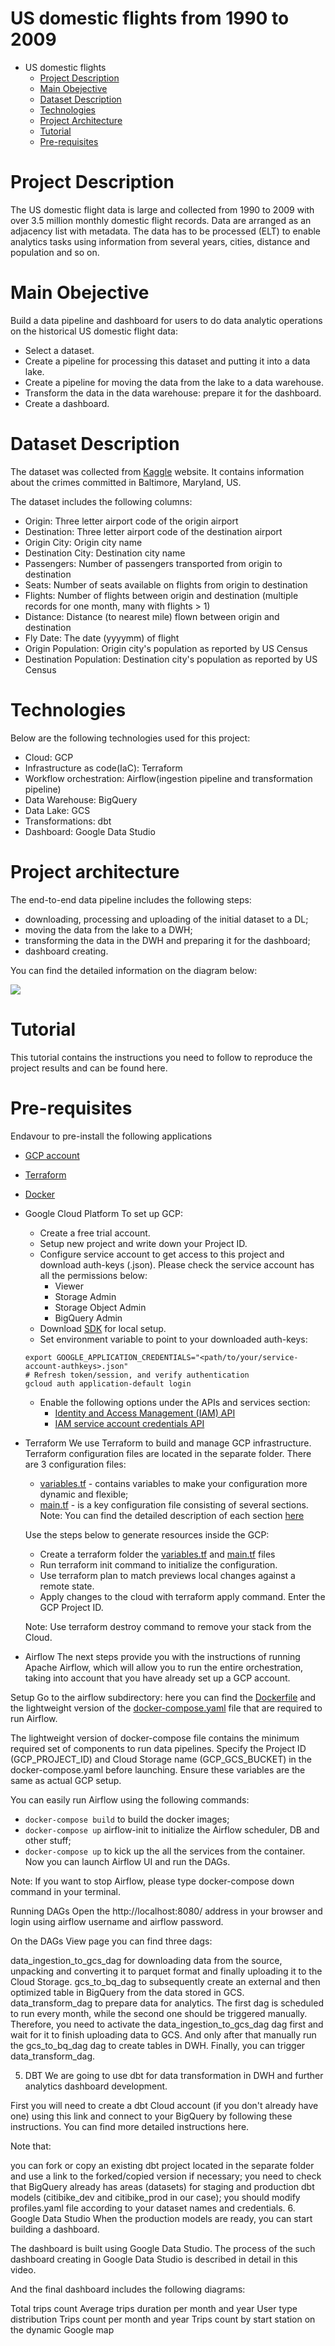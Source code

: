 # US domestic flights from 1990 to 2009
* US domestic flights
  * [Project Description](#project-description)
  * [Main Obejective](#main-objective)
  * [Dataset Description](#data-description)
  * [Technologies](#technologies)
  * [Project Architecture](#project-architecture)
  * [Tutorial](#tutorial)
  * [Pre-requisites](#pre-requisites)

# Project Description
The US domestic flight data is large and collected from 1990 to 2009 with over 3.5 million monthly domestic flight records. Data are arranged as an adjacency list with metadata. The data has to be processed (ELT) to enable analytics tasks using information from several years, cities, distance and population and so on.

# Main Obejective
Build a data pipeline and dashboard for users to do data analytic operations on the historical US domestic flight data:

  * Select a dataset.
  * Create a pipeline for processing this dataset and putting it into a data lake.
  * Create a pipeline for moving the data from the lake to a data warehouse.
  * Transform the data in the data warehouse: prepare it for the dashboard.
  * Create a dashboard.

# Dataset Description
The dataset was collected from [Kaggle](https://www.kaggle.com/datasets/ryanjt/us-domestic-flights-from-1990-to-2009) website. It contains information about the crimes committed in Baltimore, Maryland, US.

The dataset includes the following columns:
  * Origin: Three letter airport code of the origin airport
  * Destination: Three letter airport code of the destination airport
  * Origin City: Origin city name
  * Destination City: Destination city name
  * Passengers: Number of passengers transported from origin to destination
  * Seats: Number of seats available on flights from origin to destination
  * Flights:	Number of flights between origin and destination (multiple records for one month, many with flights > 1)
  * Distance:	Distance (to nearest mile) flown between origin and destination
  * Fly Date:	The date (yyyymm) of flight
  * Origin Population:	Origin city's population as reported by US Census
  * Destination Population:	Destination city's population as reported by US Census 

# Technologies
Below are the following technologies used for this project:

  * Cloud: GCP
  * Infrastructure as code(IaC): Terraform
  * Workflow orchestration: Airflow(ingestion pipeline and transformation pipeline)
  * Data Warehouse: BigQuery
  * Data Lake: GCS
  * Transformations: dbt 
  * Dashboard: Google Data Studio  

# Project architecture
The end-to-end data pipeline includes the following steps:

  * downloading, processing and uploading of the initial dataset to a DL;
  * moving the data from the lake to a DWH;
  * transforming the data in the DWH and preparing it for the dashboard;
  * dashboard creating.

You can find the detailed information on the diagram below:

![](https://github.com/ukokobili/baltimore/blob/main/images/Picture1.png)

# Tutorial
This tutorial contains the instructions you need to follow to reproduce the project results and can be found here.

# Pre-requisites
Endavour to pre-install the following applications
  * [GCP account](https://cloud.google.com/)
  * [Terraform](https://www.terraform.io/downloads)
  * [Docker](https://www.docker.com/products/docker-desktop/)

* Google Cloud Platform
  To set up GCP:

  * Create a free trial account.
  * Setup new project and write down your Project ID.
  * Configure service account to get access to this project and download auth-keys (.json). Please check the service account has all the permissions below:
    * Viewer
    * Storage Admin
    * Storage Object Admin
    * BigQuery Admin
  * Download [SDK](https://cloud.google.com/sdk) for local setup.
  * Set environment variable to point to your downloaded auth-keys:
  ```
  export GOOGLE_APPLICATION_CREDENTIALS="<path/to/your/service-account-authkeys>.json"
  # Refresh token/session, and verify authentication
  gcloud auth application-default login
  
  ```
  * Enable the following options under the APIs and services section:
     * [Identity and Access Management (IAM) API](https://console.cloud.google.com/apis/library/iam.googleapis.com?project=github-hn-1123)
     * [IAM service account credentials API](https://console.cloud.google.com/apis/library/iamcredentials.googleapis.com?project=github-hn-1123)
     
* Terraform
    We use Terraform to build and manage GCP infrastructure. Terraform configuration files are located in the separate folder. There are 3 configuration files:
     * [variables.tf](https://github.com/ukokobili/US_domestic_flights/blob/main/terraform/variables.tf) - contains variables to make your configuration more dynamic and flexible;
     * [main.tf](https://github.com/ukokobili/US_domestic_flights/blob/main/terraform/main.tf) - is a key configuration file consisting of several sections.
     Note: You can find the detailed description of each section [here](https://github.com/DataTalksClub/data-engineering-zoomcamp/blob/main/week_1_basics_n_setup/1_terraform_gcp/1_terraform_overview.md)

     Use the steps below to generate resources inside the GCP:

     * Create a terraform folder the [variables.tf](https://github.com/ukokobili/US_domestic_flights/blob/main/terraform/variables.tf) and [main.tf](https://github.com/ukokobili/US_domestic_flights/blob/main/terraform/main.tf) files 
     * Run terraform init command to initialize the configuration.
     * Use terraform plan to match previews local changes against a remote state.
     * Apply changes to the cloud with terraform apply command.
      Enter the GCP Project ID. 
      
     Note: Use terraform destroy command to remove your stack from the Cloud.

 * Airflow
The next steps provide you with the instructions of running Apache Airflow, which will allow you to run the entire orchestration, taking into account that you have already set up a GCP account.

Setup
Go to the airflow subdirectory: here you can find the [Dockerfile](https://github.com/ukokobili/US_domestic_flights/blob/main/airflow/Dockerfile) and the lightweight version of the [docker-compose.yaml](https://github.com/ukokobili/US_domestic_flights/blob/main/airflow/docker-compose.yaml) file that are required to run Airflow.

The lightweight version of docker-compose file contains the minimum required set of components to run data pipelines. Specify the Project ID (GCP_PROJECT_ID) and Cloud Storage name (GCP_GCS_BUCKET) in the docker-compose.yaml before launching. Ensure these variables are the same as actual GCP setup.

You can easily run Airflow using the following commands:

  * ```docker-compose build``` to build the docker images;
  * ```docker-compose up``` airflow-init to initialize the Airflow scheduler, DB and other stuff;
  * ```docker-compose up``` to kick up the all the services from the container.
  Now you can launch Airflow UI and run the DAGs.

Note: If you want to stop Airflow, please type docker-compose down command in your terminal.

Running DAGs
Open the http://localhost:8080/ address in your browser and login using airflow username and airflow password.

On the DAGs View page you can find three dags:

data_ingestion_to_gcs_dag for downloading data from the source, unpacking and converting it to parquet format and finally uploading it to the Cloud Storage.
gcs_to_bq_dag to subsequently create an external and then optimized table in BigQuery from the data stored in GCS.
data_transform_dag to prepare data for analytics.
The first dag is scheduled to run every month, while the second one should be triggered manually. Therefore, you need to activate the data_ingestion_to_gcs_dag dag first and wait for it to finish uploading data to GCS. And only after that manually run the gcs_to_bq_dag dag to create tables in DWH. Finally, you can trigger data_transform_dag.

5. DBT
We are going to use dbt for data transformation in DWH and further analytics dashboard development.

First you will need to create a dbt Cloud account (if you don't already have one) using this link and connect to your BigQuery by following these instructions. You can find more detailed instructions here.

Note that:

you can fork or copy an existing dbt project located in the separate folder and use a link to the forked/copied version if necessary;
you need to check that BigQuery already has areas (datasets) for staging and production dbt models (citibike_dev and citibike_prod in our case);
you should modify profiles.yaml file according to your dataset names and credentials.
6. Google Data Studio
When the production models are ready, you can start building a dashboard.

The dashboard is built using Google Data Studio. The process of the such dashboard creating in Google Data Studio is described in detail in this video.

And the final dashboard includes the following diagrams:

Total trips count
Average trips duration per month and year
User type distribution
Trips count per month and year
Trips count by start station on the dynamic Google map


